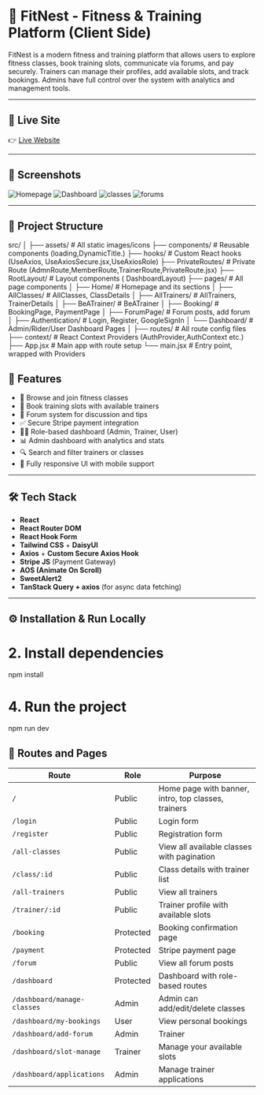 # 🌟 FitNest - Fitness & Training Platform (Client Side)

FitNest is a modern fitness and training platform that allows users to explore fitness classes, book training slots, communicate via forums, and pay securely. Trainers can manage their profiles, add available slots, and track bookings. Admins have full control over the system with analytics and management tools.

---

## 🔗 Live Site

👉 [Live Website](https://your-live-site-link-here)

---

## 📸 Screenshots

![Homepage]('./assests/banner.png)
![Dashboard]('./assests/dashboard.png)
![classes]('./assests/class.png)
![forums]('./assests/forum.png)

---

## 📁 Project Structure

src/
│
├── assets/               # All static images/icons
├── components/           # Reusable components (loading,DynamicTitle.)
├── hooks/                # Custom React hooks (UseAxios, UseAxiosSecure.jsx,UseAxiosRole)
├── PrivateRoutes/                # Private Route (AdmnRoute,MemberRoute,TrainerRoute,PrivateRoute.jsx)
├── RootLayout/               # Layout components ( DashboardLayout)
├── pages/                # All page components
│   ├── Home/             # Homepage and its sections
│   ├── AllClasses/       # AllClasses, ClassDetails
│   ├── AllTrainers/      # AllTrainers, TrainerDetails
│   ├── BeATrainer/       # BeATrainer
│   ├── Booking/          # BookingPage, PaymentPage
│   ├── ForumPage/            # Forum posts, add forum
│   ├── Authentication/   # Login, Register, GoogleSignIn
│   └── Dashboard/        # Admin/Rider/User Dashboard Pages
│
├── routes/               # All route config files
├── context/              # React Context Providers (AuthProvider,AuthContext etc.)
├── App.jsx               # Main app with route setup
└── main.jsx              # Entry point, wrapped with Providers


## 🚀 Features

- 🧘 Browse and join fitness classes
- 📆 Book training slots with available trainers
- 💬 Forum system for discussion and tips
- ✅ Secure Stripe payment integration
- 👨‍🏫 Role-based dashboard (Admin, Trainer, User)
- 📊 Admin dashboard with analytics and stats
- 🔍 Search and filter trainers or classes
- 📱 Fully responsive UI with mobile support

---

## 🛠 Tech Stack

- **React**
- **React Router DOM**
- **React Hook Form**
- **Tailwind CSS** + **DaisyUI**
- **Axios** + **Custom Secure Axios Hook**
- **Stripe JS** (Payment Gateway)
- **AOS (Animate On Scroll)**
- **SweetAlert2**
- **TanStack Query + axios** (for async data fetching)

---

## ⚙️ Installation & Run Locally

# 2. Install dependencies
npm install

# 4. Run the project
npm run dev


## 🔀 Routes and Pages

| Route | Role | Purpose |
|-------|------|---------|
| `/` | Public | Home page with banner, intro, top classes, trainers |
| `/login` | Public | Login form |
| `/register` | Public | Registration form |
| `/all-classes` | Public | View all available classes with pagination |
| `/class/:id` | Public | Class details with trainer list |
| `/all-trainers` | Public | View all trainers |
| `/trainer/:id` | Public | Trainer profile with available slots |
| `/booking` | Protected | Booking confirmation page |
| `/payment` | Protected | Stripe payment page |
| `/forum` | Public | View all forum posts |
| `/dashboard` | Protected | Dashboard with role-based routes |
| `/dashboard/manage-classes` | Admin | Admin can add/edit/delete classes |
| `/dashboard/my-bookings` | User | View personal bookings |
| `/dashboard/add-forum` |Admin | Trainer | Post new forum discussion |
| `/dashboard/slot-manage` | Trainer | Manage your available slots |
| `/dashboard/applications` | Admin | Manage trainer applications |
